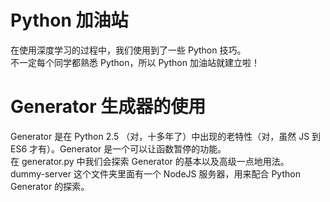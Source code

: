 # Python 加油站
在使用深度学习的过程中，我们使用到了一些 Python 技巧。  
不一定每个同学都熟悉 Python，所以 Python 加油站就建立啦！

# Generator 生成器的使用
Generator 是在 Python 2.5 （对，十多年了）中出现的老特性（对，虽然 JS 到 ES6 才有）。Generator 是一个可以让函数暂停的功能。  
在 generator.py 中我们会探索 Generator 的基本以及高级一点地用法。  
dummy-server 这个文件夹里面有一个 NodeJS 服务器，用来配合 Python Generator 的探索。
